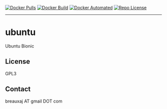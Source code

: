[![Docker Pulls](https://img.shields.io/docker/pulls/breauxaj/ubuntu.svg)](https://hub.docker.com/r/breauxaj/ubuntu)
[![Docker Build](https://img.shields.io/docker/cloud/build/breauxaj/ubuntu.svg)](https://hub.docker.com/r/breauxaj/ubuntu)
[![Docker Automated](https://img.shields.io/docker/cloud/automated/breauxaj/ubuntu.svg)](https://hub.docker.com/r/breauxaj/ubuntu)
[![Repo License](https://img.shields.io/github/license/breauxaj/docker-ubuntu.svg)](https://github.com/breauxaj/docker-ubuntu)

---

# ubuntu

Ubuntu Bionic

License
-------
GPL3

Contact
-------
breauxaj AT gmail DOT com
